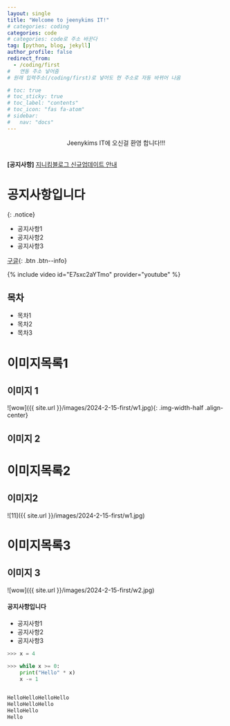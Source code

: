 ```yaml
---
layout: single
title: "Welcome to jeenykims IT!"
# categories: coding
categories: code
# categories: code로 주소 바꾼다
tag: [python, blog, jekyll]
author_profile: false
redirect_from:
  - /coding/first
#   연동 주소 넣어줌
# 원래 입력주소(/coding/first)로 넣어도 현 주소로 자동 바뀌어 나옴

# toc: true
# toc_sticky: true
# toc_label: "contents"
# toc_icon: "fas fa-atom"
# sidebar:
#   nav: "docs"
---
```


<div style="text-align: center; margin-bottom:30px;">
Jeenykims IT에 오신걸 환영 합니다!!!
</div>


**[공지사항]** [지니킴블로그 신규업데이트 안내](https://mmistakes.github.io/minimal-mistakes/docs/utility-classes/#notices)


# 공지사항입니다
{: .notice}

<div class="notice--danger">
    <ul>
        <li>공지사항1</li>
        <li>공지사항2</li>
        <li>공지사항3</li>
    </ul>
</div>


[구글](https://www.google.com/){: .btn .btn--info}



{% include video id="E7sxc2aYTmo" provider="youtube" %}


## 목차

- 목차1
- 목차2
- 목차3


# 이미지목록1


## 이미지 1

![wow]({{ site.url }}/images/2024-2-15-first/w1.jpg){: .img-width-half .align-center}

## 이미지 2


# 이미지목록2


## 이미지2

![11]({{ site.url }}/images/2024-2-15-first/w1.jpg)



# 이미지목록3


## 이미지 3

![wow]({{ site.url }}/images/2024-2-15-first/w2.jpg)

<div class = "notice--danger" >
	<h4>공지사항입니다</h4>
		<ul>
			<li>공지사항1</li>
			<li>공지사항2</li>
			<li>공지사항3</li>
		</ul>
</div>


```python
>>> x = 4

>>> while x >= 0:
	print("Hello" * x)
	x -= 1

	
HelloHelloHelloHello
HelloHelloHello
HelloHello
Hello
```